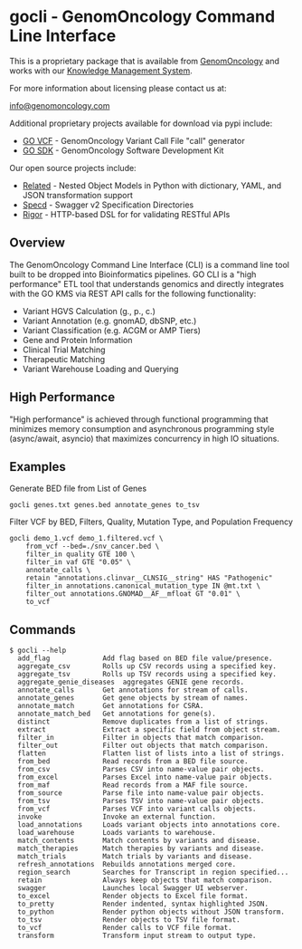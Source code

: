 gocli - GenomOncology Command Line Interface
============================================


This is a proprietary package that is available from [GenomOncology] and works
with our [Knowledge Management System].

For more information about licensing please contact us at:

info@genomoncology.com

    
Additional proprietary projects available for download via pypi include:

* [GO VCF] - GenomOncology Variant Call File "call" generator
* [GO SDK] - GenomOncology Software Development Kit
    
Our open source projects include:

* [Related] - Nested Object Models in Python with dictionary, YAML, and JSON transformation support
* [Specd] - Swagger v2 Specification Directories
* [Rigor] - HTTP-based DSL for for validating RESTful APIs


Overview
--------

The GenomOncology Command Line Interface (CLI) is a command line tool built to be
dropped into Bioinformatics pipelines. GO CLI is a "high performance" ETL tool that
understands genomics and directly integrates with the GO KMS via REST API calls
for the following functionality:

* Variant HGVS Calculation (g., p., c.)
* Variant Annotation (e.g. gnomAD, dbSNP, etc.)
* Variant Classification (e.g. ACGM or AMP Tiers)
* Gene and Protein Information
* Clinical Trial Matching
* Therapeutic Matching
* Variant Warehouse Loading and Querying


High Performance
----------------

"High performance" is achieved through functional programming that minimizes
memory consumption and asynchronous programming style (async/await, asyncio) that
maximizes concurrency in high IO situations.



Examples
--------

Generate BED file from List of Genes

    gocli genes.txt genes.bed annotate_genes to_tsv


Filter VCF by BED, Filters, Quality, Mutation Type, and Population Frequency

    gocli demo_1.vcf demo_1.filtered.vcf \
        from_vcf --bed=./snv_cancer.bed \
        filter_in quality GTE 100 \
        filter_in vaf GTE "0.05" \
        annotate_calls \
        retain "annotations.clinvar__CLNSIG__string" HAS "Pathogenic"
        filter_in annotations.canonical_mutation_type IN @mt.txt \
        filter_out annotations.GNOMAD__AF__mfloat GT "0.01" \
        to_vcf


Commands
--------

    $ gocli --help
      add_flag             Add flag based on BED file value/presence.
      aggregate_csv        Rolls up CSV records using a specified key.
      aggregate_tsv        Rolls up TSV records using a specified key.
      aggregate_genie_diseases  aggregates GENIE gene records.
      annotate_calls       Get annotations for stream of calls.
      annotate_genes       Get gene objects by stream of names.
      annotate_match       Get annotations for CSRA.
      annotate_match_bed   Get annotations for gene(s).
      distinct             Remove duplicates from a list of strings.
      extract              Extract a specific field from object stream.
      filter_in            Filter in objects that match comparison.
      filter_out           Filter out objects that match comparison.
      flatten              Flatten list of lists into a list of strings.
      from_bed             Read records from a BED file source.
      from_csv             Parses CSV into name-value pair objects.
      from_excel           Parses Excel into name-value pair objects.
      from_maf             Read records from a MAF file source.
      from_source          Parse file into name-value pair objects.
      from_tsv             Parses TSV into name-value pair objects.
      from_vcf             Parses VCF into variant calls objects.
      invoke               Invoke an external function.
      load_annotations     Loads variant objects into annotations core.
      load_warehouse       Loads variants to warehouse.
      match_contents       Match contents by variants and disease.
      match_therapies      Match therapies by variants and disease.
      match_trials         Match trials by variants and disease.
      refresh_annotations  Rebuilds annotations merged core.
      region_search        Searches for Transcript in region specified...
      retain               Always keep objects that match comparison.
      swagger              Launches local Swagger UI webserver.
      to_excel             Render objects to Excel file format.
      to_pretty            Render indented, syntax highlighted JSON.
      to_python            Render python objects without JSON transform.
      to_tsv               Render objects to TSV file format.
      to_vcf               Render calls to VCF file format.
      transform            Transform input stream to output type.


[GenomOncology]: https://genomoncology.com/
[Knowledge Management System]: https://genomoncology.com/solutions/clinical-oncology/
[Related]: https://github.com/genomoncology/related
[Specd]: https://github.com/genomoncology/specd 
[Rigor]: https://github.com/genomoncology/rigor 
[GO VCF]: https://pypi.org/project/govcf/
[GO SDK]: https://pypi.org/project/gosdk/
